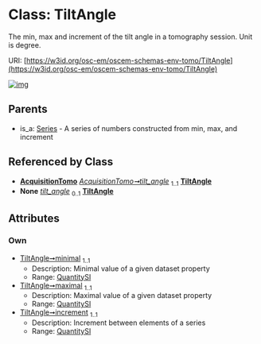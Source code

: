 
# Class: TiltAngle

The min, max and increment of the tilt angle in a tomography session. Unit is degree.

URI: [https://w3id.org/osc-em/oscem-schemas-env-tomo/TiltAngle](https://w3id.org/osc-em/oscem-schemas-env-tomo/TiltAngle)


[![img](https://yuml.me/diagram/nofunky;dir:TB/class/[QuantitySI]<increment%201..1-++[TiltAngle],[QuantitySI]<maximal%201..1-++[TiltAngle],[QuantitySI]<minimal%201..1-++[TiltAngle],[AcquisitionTomo]++-%20tilt_angle%201..1>[TiltAngle],[AcquisitionTomo]++-%20tilt_angle(i)%200..1>[TiltAngle],[Series]^-[TiltAngle],[Series],[QuantitySI],[AcquisitionTomo])](https://yuml.me/diagram/nofunky;dir:TB/class/[QuantitySI]<increment%201..1-++[TiltAngle],[QuantitySI]<maximal%201..1-++[TiltAngle],[QuantitySI]<minimal%201..1-++[TiltAngle],[AcquisitionTomo]++-%20tilt_angle%201..1>[TiltAngle],[AcquisitionTomo]++-%20tilt_angle(i)%200..1>[TiltAngle],[Series]^-[TiltAngle],[Series],[QuantitySI],[AcquisitionTomo])

## Parents

 *  is_a: [Series](Series.md) - A series of numbers constructed from min, max, and increment

## Referenced by Class

 *  **[AcquisitionTomo](AcquisitionTomo.md)** *[AcquisitionTomo➞tilt_angle](AcquisitionTomo_tilt_angle.md)*  <sub>1..1</sub>  **[TiltAngle](TiltAngle.md)**
 *  **None** *[tilt_angle](tilt_angle.md)*  <sub>0..1</sub>  **[TiltAngle](TiltAngle.md)**

## Attributes


### Own

 * [TiltAngle➞minimal](TiltAngle_minimal.md)  <sub>1..1</sub>
     * Description: Minimal value of a given dataset property
     * Range: [QuantitySI](QuantitySI.md)
 * [TiltAngle➞maximal](TiltAngle_maximal.md)  <sub>1..1</sub>
     * Description: Maximal value of a given dataset property
     * Range: [QuantitySI](QuantitySI.md)
 * [TiltAngle➞increment](TiltAngle_increment.md)  <sub>1..1</sub>
     * Description: Increment between elements of a series
     * Range: [QuantitySI](QuantitySI.md)
